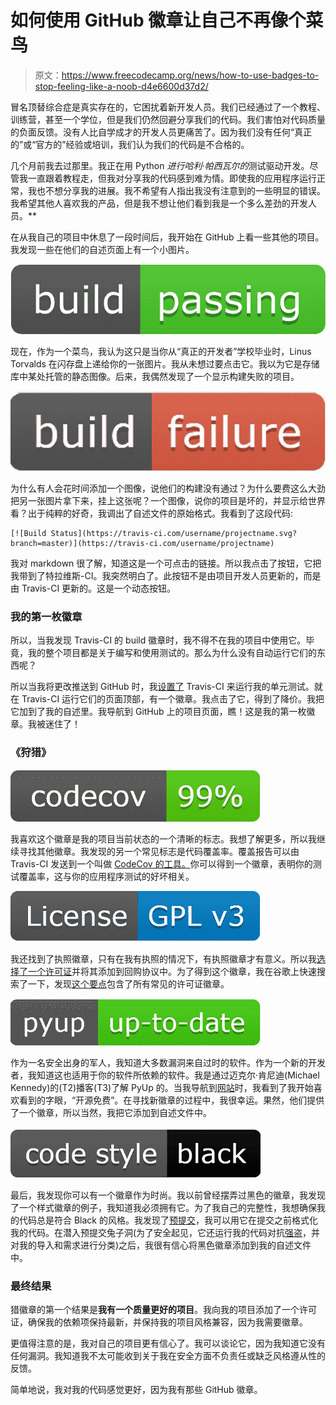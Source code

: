 # 如何使用 GitHub 徽章让自己不再像个菜鸟

> 原文：<https://www.freecodecamp.org/news/how-to-use-badges-to-stop-feeling-like-a-noob-d4e6600d37d2/>

冒名顶替综合症是真实存在的，它困扰着新开发人员。我们已经通过了一个教程、训练营，甚至一个学位，但是我们仍然回避分享我们的代码。我们害怕对代码质量的负面反馈。没有人比自学成才的开发人员更痛苦了。因为我们没有任何“真正的”或“官方的”经验或培训，我们认为我们的代码是不合格的。

几个月前我去过那里。我正在用 Python *进行哈利·帕西瓦尔的*测试驱动开发。尽管我一直跟着教程走，但我对分享我的代码感到难为情。即使我的应用程序运行正常，我也不想分享我的进展。我不希望有人指出我没有注意到的一些明显的错误。我希望其他人喜欢我的产品，但是我不想让他们看到我是一个多么差劲的开发人员。**

在从我自己的项目中休息了一段时间后，我开始在 GitHub 上看一些其他的项目。我发现一些在他们的自述页面上有一个小图片。

![pPzFRYVv5jJvht3U-2f8KgGIEoF0yqdxNrAD](img/f737f3ec12311a4a4a546590be4be538.png)

现在，作为一个菜鸟，我认为这只是当你从“真正的开发者”学校毕业时，Linus Torvalds 在闪存盘上递给你的一张图片。我从未想过要点击它。我以为它是存储库中某处托管的静态图像。后来，我偶然发现了一个显示构建失败的项目。

![LSWK5plwMRtm14FC4QTmVhBKRF4wxeCj591G](img/fec4201f8f6cd9e000b898c6f8f42613.png)

为什么有人会花时间添加一个图像，说他们的构建没有通过？为什么要费这么大劲把另一张图片拿下来，挂上这张呢？一个图像，说你的项目是坏的，并显示给世界看？出于纯粹的好奇，我调出了自述文件的原始格式。我看到了这段代码:

```
[![Build Status](https://travis-ci.com/username/projectname.svg?branch=master)](https://travis-ci.com/username/projectname)
```

我对 markdown 很了解，知道这是一个可点击的链接。所以我点击了按钮，它把我带到了特拉维斯-CI。我突然明白了。此按钮不是由项目开发人员更新的，而是由 Travis-CI 更新的。这是一个动态按钮。

### 我的第一枚徽章

所以，当我发现 Travis-CI 的 build 徽章时，我不得不在我的项目中使用它。毕竟，我的整个项目都是关于编写和使用测试的。那么为什么没有自动运行它们的东西呢？

所以当我将更改推送到 GitHub 时，我[设置了](https://docs.travis-ci.com/user/getting-started) Travis-CI 来运行我的单元测试。就在 Travis-CI 运行它们的页面顶部，有一个徽章。我点击了它，得到了降价。我把它加到了我的自述里。我导航到 GitHub 上的项目页面，瞧！这是我的第一枚徽章。我被迷住了！

### 《狩猎》

![mJJxEV72ft2VNl-DYegNLQ5IyvfxICsSxYtg](img/d3c443073d2842c7cfeb3766b11dd60e.png)

我喜欢这个徽章是我的项目当前状态的一个清晰的标志。我想了解更多，所以我继续寻找其他徽章。我发现的另一个常见标志是代码覆盖率。覆盖报告可以由 Travis-CI 发送到一个叫做 [CodeCov 的工具。](http://codecov.io/)你可以得到一个徽章，表明你的测试覆盖率，这与你的应用程序测试的好坏相关。

![nXweRmbRr3BHhKQA0ChyI2WHrmiky-FBFDA-](img/482b8785e0067b8b59f907e01d49d154.png)

我还找到了执照徽章，只有在我有执照的情况下，有执照徽章才有意义。所以我[选择了一个许可证](https://choosealicense.com/)并将其添加到回购协议中。为了得到这个徽章，我在谷歌上快速搜索了一下，发现[这个要点](https://gist.github.com/lukas-h/2a5d00690736b4c3a7ba)包含了所有常见的许可证徽章。

![HoisHZJSio0u2t9dCdOkD8LP6AnWJCpr0JRk](img/12932b2b96136f1803d5972351d850e5.png)

作为一名安全出身的军人，我知道大多数漏洞来自过时的软件。作为一个新的开发者，我知道这也适用于你的软件所依赖的软件。我是通过迈克尔·肯尼迪(Michael Kennedy)的(T2)播客(T3)了解 PyUp 的。当我导航到[网站](http://pyup.io/)时，我看到了我开始喜欢看到的字眼，“开源免费”。在寻找新徽章的过程中，我很幸运。果然，他们提供了一个徽章，所以当然，我把它添加到自述文件中。

![9AZzZesmquR0zMx0JtUNAH80jdZ6QeSaiKLQ](img/b1fad9e15c4d9db4eec7f7796bf330ff.png)

最后，我发现你可以有一个徽章作为时尚。我以前曾经摆弄过黑色的徽章，我发现了一个样式徽章的例子，我知道我必须拥有它。为了我自己的完整性，我想确保我的代码总是符合 Black 的风格。我发现了[预提交](https://pre-commit.com/)，我可以用它在提交之前格式化我的代码。在潜入预提交兔子洞(为了安全起见，它还运行我的代码对抗[强盗](https://github.com/PyCQA/bandit)，并对我的导入和需求进行分类)之后，我很有信心将黑色徽章添加到我的自述文件中。

### 最终结果

猎徽章的第一个结果是**我有一个质量更好的项目**。我向我的项目添加了一个许可证，确保我的依赖项保持最新，并保持我的项目风格兼容，因为我需要徽章。

更值得注意的是，我对自己的项目更有信心了。我可以谈论它，因为我知道它没有任何漏洞。我知道我不太可能收到关于我在安全方面不负责任或缺乏风格遵从性的反馈。

简单地说，我对我的代码感觉更好，因为我有那些 GitHub 徽章。